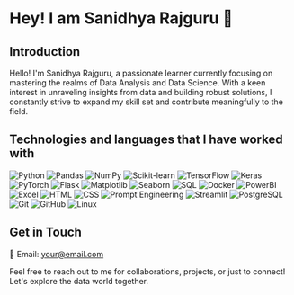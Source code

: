 # Hey! I am Sanidhya Rajguru 👋
  
## Introduction
Hello! I'm Sanidhya Rajguru, a passionate learner currently focusing on mastering the realms of Data Analysis and Data Science. With a keen interest in unraveling insights from data and building robust solutions, I constantly strive to expand my skill set and contribute meaningfully to the field.

## Technologies and languages that I have worked with

![Python](https://img.shields.io/badge/Python-%2314354C.svg?&style=for-the-badge&logo=python&logoColor=white) ![Pandas](https://img.shields.io/badge/Pandas-%23150458.svg?&style=for-the-badge&logo=pandas&logoColor=white) ![NumPy](https://img.shields.io/badge/Numpy-%23013243.svg?&style=for-the-badge&logo=numpy&logoColor=white) ![Scikit-learn](https://img.shields.io/badge/Scikit_learn-%2314354C.svg?&style=for-the-badge&logo=scikit-learn&logoColor=white) ![TensorFlow](https://img.shields.io/badge/TensorFlow-%23FF6F00.svg?&style=for-the-badge&logo=TensorFlow&logoColor=white) ![Keras](https://img.shields.io/badge/Keras-%23D00000.svg?&style=for-the-badge&logo=Keras&logoColor=white) ![PyTorch](https://img.shields.io/badge/PyTorch-%23EE4C2C.svg?&style=for-the-badge&logo=PyTorch&logoColor=white) ![Flask](https://img.shields.io/badge/Flask-%23000000.svg?&style=for-the-badge&logo=Flask&logoColor=white) ![Matplotlib](https://img.shields.io/badge/Matplotlib-%23013243.svg?&style=for-the-badge&logo=matplotlib&logoColor=white) ![Seaborn](https://img.shields.io/badge/Seaborn-%230769AD.svg?&style=for-the-badge&logo=Seaborn&logoColor=white) ![SQL](https://img.shields.io/badge/SQL-%234169E1.svg?&style=for-the-badge&logo=SQL&logoColor=white) ![Docker](https://img.shields.io/badge/Docker-%230db7ed.svg?&style=for-the-badge&logo=docker&logoColor=white) ![PowerBI](https://img.shields.io/badge/PowerBI-%23F2C811.svg?&style=for-the-badge&logo=PowerBI&logoColor=white) ![Excel](https://img.shields.io/badge/Excel-%23217346.svg?&style=for-the-badge&logo=microsoft-excel&logoColor=white) ![HTML](https://img.shields.io/badge/HTML-%23E34F26.svg?&style=for-the-badge&logo=HTML5&logoColor=white) ![CSS](https://img.shields.io/badge/CSS-%231572B6.svg?&style=for-the-badge&logo=CSS3&logoColor=white) ![Prompt Engineering](https://img.shields.io/badge/Prompt_Engineering-%237B68EE.svg?&style=for-the-badge&logo=Prompt&logoColor=white) ![Streamlit](https://img.shields.io/badge/Streamlit-%235F4687.svg?&style=for-the-badge&logo=Streamlit&logoColor=white) ![PostgreSQL](https://img.shields.io/badge/PostgreSQL-%23336791.svg?&style=for-the-badge&logo=PostgreSQL&logoColor=white) ![Git](https://img.shields.io/badge/Git-%23F05032.svg?&style=for-the-badge&logo=Git&logoColor=white) ![GitHub](https://img.shields.io/badge/GitHub-%23121011.svg?&style=for-the-badge&logo=GitHub&logoColor=white) ![Linux](https://img.shields.io/badge/Linux-%23FCC624.svg?&style=for-the-badge&logo=Linux&logoColor=black)

</div>

## Get in Touch
📧 Email: [your@email.com](mailto:your@email.com)  

Feel free to reach out to me for collaborations, projects, or just to connect! Let's explore the data world together.
